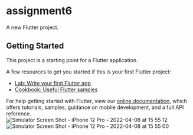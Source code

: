 # assignment6

A new Flutter project.

## Getting Started

This project is a starting point for a Flutter application.

A few resources to get you started if this is your first Flutter project:

- [Lab: Write your first Flutter app](https://flutter.dev/docs/get-started/codelab)
- [Cookbook: Useful Flutter samples](https://flutter.dev/docs/cookbook)

For help getting started with Flutter, view our
[online documentation](https://flutter.dev/docs), which offers tutorials,
samples, guidance on mobile development, and a full API reference.
![Simulator Screen Shot - iPhone 12 Pro - 2022-04-08 at 15 55 12](https://user-images.githubusercontent.com/100778240/162441921-a2278ec8-c0ac-4971-933e-b9d55cd32605.png)
![Simulator Screen Shot - iPhone 12 Pro - 2022-04-08 at 15 55 00](https://user-images.githubusercontent.com/100778240/162441928-dcf4ce0d-9242-4d81-9f3a-f46caafe62c4.png)
